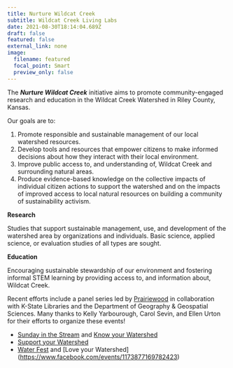 ```yaml
---
title: Nurture Wildcat Creek
subtitle: Wildcat Creek Living Labs
date: 2021-08-30T18:14:04.689Z
draft: false
featured: false
external_link: none
image:
  filename: featured
  focal_point: Smart
  preview_only: false
---
```

The ***Nurture Wildcat Creek*** initiative aims to promote community-engaged research and education in the Wildcat Creek Watershed in Riley County, Kansas.



Our goals are to:

1. Promote responsible and sustainable management of our local watershed resources. 
2. Develop tools and resources that empower citizens to make informed decisions about how they interact with their local environment. 
3. Improve public access to, and understanding of, Wildcat Creek and surrounding natural areas.
4. Produce evidence-based knowledge on the collective impacts of individual citizen actions to support the watershed and on the impacts of improved access to local natural resources on building a community of sustainability activism.



**Research**

Studies that support  sustainable management, use, and development of the watershed area by organizations and individuals. Basic science, applied science, or evaluation studies of all types are sought.



**Education**

Encouraging sustainable stewardship of our environment and fostering informal STEM learning by providing access to, and information about, Wildcat Creek.

Recent efforts include a panel series led by [Prairiewood](https://prairiewood.com/) in collaboration with K-State Libraries and the Department of Geography & Geospatial Sciences. Many thanks to Kelly Yarbourough, Carol Sevin, and Ellen Urton for their efforts to organize these events!

- [Sunday in the Stream](https://www.facebook.com/events/517660126188564) and [Know your Watershed](https://www.facebook.com/events/314763337068592)
- [Support your Watershed](https://www.facebook.com/events/522693385660676)
- [Water Fest](https://www.facebook.com/events/517859339546423) and [Love your Watershed] (https://www.facebook.com/events/1173877169782423)



